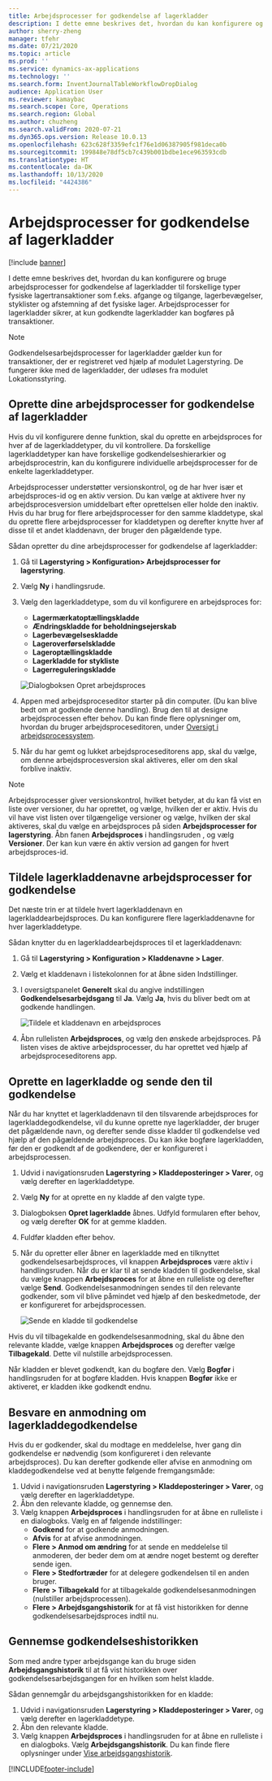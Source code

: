```yaml
---
title: Arbejdsprocesser for godkendelse af lagerkladder
description: I dette emne beskrives det, hvordan du kan konfigurere og bruge arbejdsprocesser for godkendelse af lagerkladder til forskellige typer fysiske lagertransaktioner. Arbejdsprocesser for lagerkladder sikrer, at kun godkendte lagerkladder kan bogføres på transaktioner.
author: sherry-zheng
manager: tfehr
ms.date: 07/21/2020
ms.topic: article
ms.prod: ''
ms.service: dynamics-ax-applications
ms.technology: ''
ms.search.form: InventJournalTableWorkflowDropDialog
audience: Application User
ms.reviewer: kamaybac
ms.search.scope: Core, Operations
ms.search.region: Global
ms.author: chuzheng
ms.search.validFrom: 2020-07-21
ms.dyn365.ops.version: Release 10.0.13
ms.openlocfilehash: 623c628f3359efc1f76e1d06387905f981deca0b
ms.sourcegitcommit: 199848e78df5cb7c439b001bdbe1ece963593cdb
ms.translationtype: HT
ms.contentlocale: da-DK
ms.lasthandoff: 10/13/2020
ms.locfileid: "4424386"
---
```

# <a name="inventory-journal-approval-workflows"></a>Arbejdsprocesser for godkendelse af lagerkladder

[!include [banner](../includes/banner.md)]

I dette emne beskrives det, hvordan du kan konfigurere og bruge arbejdsprocesser for godkendelse af lagerkladder til forskellige typer fysiske lagertransaktioner som f.eks. afgange og tilgange, lagerbevægelser, styklister og afstemning af det fysiske lager. Arbejdsprocesser for lagerkladder sikrer, at kun godkendte lagerkladder kan bogføres på transaktioner.

> [!NOTE]
> Godkendelsesarbejdsprocesser for lagerkladder gælder kun for transaktioner, der er registreret ved hjælp af modulet Lagerstyring. De fungerer ikke med de lagerkladder, der udløses fra modulet Lokationsstyring.

## <a name="create-your-inventory-journal-approval-workflows"></a>Oprette dine arbejdsprocesser for godkendelse af lagerkladder

Hvis du vil konfigurere denne funktion, skal du oprette en arbejdsproces for hver af de lagerkladdetyper, du vil kontrollere. Da forskellige lagerkladdetyper kan have forskellige godkendelseshierarkier og arbejdsprocestrin, kan du konfigurere individuelle arbejdsprocesser for de enkelte lagerkladdetyper.

Arbejdsprocesser understøtter versionskontrol, og de har hver især et arbejdsproces-id og en aktiv version. Du kan vælge at aktivere hver ny arbejdsprocesversion umiddelbart efter oprettelsen eller holde den inaktiv. Hvis du har brug for flere arbejdsprocesser for den samme kladdetype, skal du oprette flere arbejdsprocesser for kladdetypen og derefter knytte hver af disse til et andet kladdenavn, der bruger den pågældende type.

Sådan opretter du dine arbejdsprocesser for godkendelse af lagerkladder:

1. Gå til **Lagerstyring \> Konfiguration\> Arbejdsprocesser for lagerstyring**.
1. Vælg **Ny** i handlingsrude.
1. Vælg den lagerkladdetype, som du vil konfigurere en arbejdsproces for:
    - **Lagermærkatoptællingskladde**
    - **Ændringskladde for beholdningsejerskab**
    - **Lagerbevægelseskladde**
    - **Lageroverførselskladde**
    - **Lageroptællingskladde**
    - **Lagerkladde for stykliste**
    - **Lagerreguleringskladde**

    ![Dialogboksen Opret arbejdsproces](media/journal-workflow-create-workflow.png "Dialogboksen Opret arbejdsproces")

1. Appen med arbejdsproceseditor starter på din computer. (Du kan blive bedt om at godkende denne handling). Brug den til at designe arbejdsprocessen efter behov. Du kan finde flere oplysninger om, hvordan du bruger arbejdsproceseditoren, under [Oversigt i arbejdsprocessystem](../../fin-ops-core/fin-ops/organization-administration/overview-workflow-system.md).
1. Når du har gemt og lukket arbejdsproceseditorens app, skal du vælge, om denne arbejdsprocesversion skal aktiveres, eller om den skal forblive inaktiv.

> [!NOTE]
> Arbejdsprocesser giver versionskontrol, hvilket betyder, at du kan få vist en liste over versioner, du har oprettet, og vælge, hvilken der er aktiv. Hvis du vil have vist listen over tilgængelige versioner og vælge, hvilken der skal aktiveres, skal du vælge en arbejdsproces på siden **Arbejdsprocesser for lagerstyring**. Åbn fanen **Arbejdsproces** i handlingsruden , og vælg **Versioner**. Der kan kun være én aktiv version ad gangen for hvert arbejdsproces-id.

## <a name="assign-approval-workflows-to-inventory-journal-names"></a>Tildele lagerkladdenavne arbejdsprocesser for godkendelse

Det næste trin er at tildele hvert lagerkladdenavn en lagerkladdearbejdsproces. Du kan konfigurere flere lagerkladdenavne for hver lagerkladdetype.

Sådan knytter du en lagerkladdearbejdsproces til et lagerkladdenavn:

1. Gå til **Lagerstyring \> Konfiguration \> Kladdenavne \> Lager**.
1. Vælg et kladdenavn i listekolonnen for at åbne siden Indstillinger.
1. I oversigtspanelet **Generelt** skal du angive indstillingen **Godkendelsesarbejdsgang** til **Ja**. Vælg **Ja**, hvis du bliver bedt om at godkende handlingen.

    ![Tildele et kladdenavn en arbejdsproces](media/journal-workflow-journal-name.png "Tildele et kladdenavn en arbejdsproces")

1. Åbn rullelisten **Arbejdsproces**, og vælg den ønskede arbejdsproces. På listen vises de aktive arbejdsprocesser, du har oprettet ved hjælp af arbejdsproceseditorens app.

## <a name="create-an-inventory-journal-and-send-it-for-approval"></a>Oprette en lagerkladde og sende den til godkendelse

Når du har knyttet et lagerkladdenavn til den tilsvarende arbejdsproces for lagerkladdegodkendelse, vil du kunne oprette nye lagerkladder, der bruger det pågældende navn, og derefter sende disse kladder til godkendelse ved hjælp af den pågældende arbejdsproces. Du kan ikke bogføre lagerkladden, før den er godkendt af de godkendere, der er konfigureret i arbejdsprocessen.

1. Udvid i navigationsruden **Lagerstyring \> Kladdeposteringer \> Varer**, og vælg derefter en lagerkladdetype.
1. Vælg **Ny** for at oprette en ny kladde af den valgte type.
1. Dialogboksen **Opret lagerkladde** åbnes. Udfyld formularen efter behov, og vælg derefter **OK** for at gemme kladden.
1. Fuldfør kladden efter behov.
1. Når du opretter eller åbner en lagerkladde med en tilknyttet godkendelsesarbejdsproces, vil knappen **Arbejdsproces** være aktiv i handlingsruden. Når du er klar til at sende kladden til godkendelse, skal du vælge knappen **Arbejdsproces** for at åbne en rulleliste og derefter vælge **Send**. Godkendelsesanmodningen sendes til den relevante godkender, som vil blive påmindet ved hjælp af den beskedmetode, der er konfigureret for arbejdsprocessen.

    ![Sende en kladde til godkendelse](media/journal-workflow-inventory-journal.png "Sende en kladde til godkendelse")

Hvis du vil tilbagekalde en godkendelsesanmodning, skal du åbne den relevante kladde, vælge knappen **Arbejdsproces** og derefter vælge **Tilbagekald**. Dette vil nulstille arbejdsprocessen.

Når kladden er blevet godkendt, kan du bogføre den. Vælg **Bogfør** i handlingsruden for at bogføre kladden. Hvis knappen **Bogfør** ikke er aktiveret, er kladden ikke godkendt endnu.

## <a name="respond-to-an-inventory-journal-approval-request"></a>Besvare en anmodning om lagerkladdegodkendelse

Hvis du er godkender, skal du modtage en meddelelse, hver gang din godkendelse er nødvendig (som konfigureret i den relevante arbejdsproces). Du kan derefter godkende eller afvise en anmodning om kladdegodkendelse ved at benytte følgende fremgangsmåde:

1. Udvid i navigationsruden **Lagerstyring \> Kladdeposteringer \> Varer**, og vælg derefter en lagerkladdetype.
1. Åbn den relevante kladde, og gennemse den.
1. Vælg knappen **Arbejdsproces** i handlingsruden for at åbne en rulleliste i en dialogboks. Vælg en af følgende indstillinger:
    - **Godkend** for at godkende anmodningen.
    - **Afvis** for at afvise anmodningen.
    - **Flere \> Anmod om ændring** for at sende en meddelelse til anmoderen, der beder dem om at ændre noget bestemt og derefter sende igen.
    - **Flere \> Stedfortræder** for at delegere godkendelsen til en anden bruger.
    - **Flere \> Tilbagekald** for at tilbagekalde godkendelsesanmodningen (nulstiller arbejdsprocessen).
    - **Flere \> Arbejdsgangshistorik** for at få vist historikken for denne godkendelsesarbejdsproces indtil nu.

## <a name="review-the-approval-history"></a>Gennemse godkendelseshistorikken

Som med andre typer arbejdsgange kan du bruge siden **Arbejdsgangshistorik** til at få vist historikken over godkendelsesarbejdsgangen for en hvilken som helst kladde.

Sådan gennemgår du arbejdsgangshistorikken for en kladde:

1. Udvid i navigationsruden **Lagerstyring \> Kladdeposteringer \> Varer**, og vælg derefter en lagerkladdetype.
1. Åbn den relevante kladde.
1. Vælg knappen **Arbejdsproces** i handlingsruden for at åbne en rulleliste i en dialogboks. Vælg **Arbejdsgangshistorik**. Du kan finde flere oplysninger under [Vise arbejdsgangshistorik](../../fin-ops-core/fin-ops/organization-administration/tasks/view-workflow-history.md).


[!INCLUDE[footer-include](../../includes/footer-banner.md)]